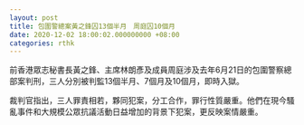```yaml
---
layout: post
title: 包圍警總案黃之鋒囚13個半月　周庭囚10個月
date: 2020-12-02 18:00:02.000000000 +08:00
categories: rthk
---
```


前香港眾志秘書長黃之鋒、主席林朗彥及成員周庭涉及去年6月21日的包圍警察總部案判刑，三人分別被判監13個半月、7個月及10個月，即時入獄。

裁判官指出，三人罪責相若，夥同犯案，分工合作，罪行性質嚴重。他們在現今騷亂事件和大規模公眾抗議活動日益增加的背景下犯案，更反映案情嚴重。
